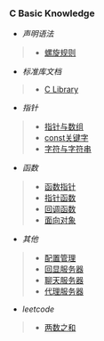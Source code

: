 ### C Basic Knowledge

* *声明语法*
> * [螺旋规则](https://c-faq.com/decl/spiral.anderson.html)

* *标准库文档*
> * [C Library](https://sourceware.org/glibc/manual/2.38/html_mono/libc.html)

* *指针*
> * [指针与数组](src/ptr_arr.c)
> * [const关键字](src/const.c)
> * [字符与字符串](src/str.c)

* *函数*
> * [函数指针](src/fn_ptr.c)
> * [指针函数](src/ptr_fn.c)
> * [回调函数](src/callback_fn.c)
> * [面向对象](src/oop.c)

* *其他*
> * [配置管理](src/config.c)
> * [回显服务器](src/echo.c)
> * [聊天服务器](src/chat.c)
> * [代理服务器](src/proxy.c)

* *leetcode*
> * [两数之和](src/leetcode_sum_num.c)
